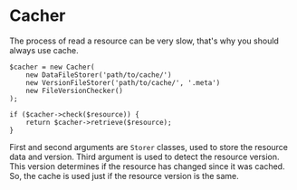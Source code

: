 # Cacher

The process of read a resource can be very slow, that's why you should always
use cache.

    $cacher = new Cacher(
        new DataFileStorer('path/to/cache/')
        new VersionFileStorer('path/to/cache/', '.meta')
        new FileVersionChecker()
    );

    if ($cacher->check($resource)) {
        return $cacher->retrieve($resource);
    }

First and second arguments are ```Storer``` classes,
used to store the resource data and version. Third argument is used to detect
the resource version. This version determines if the resource has changed
since it was cached. So, the cache is used just if the resource version is the
same.
